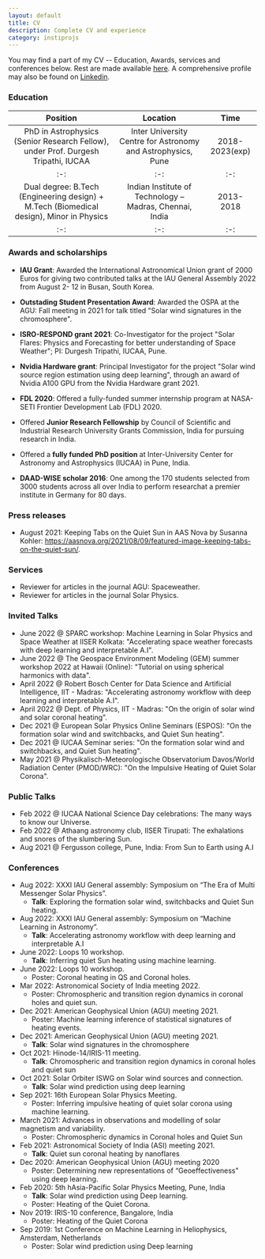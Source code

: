 ```yaml
---
layout: default
title: CV
description: Complete CV and experience
category: instiprojs
---
```


You may find a part of my CV -- Education, Awards, services and conferences below. Rest are made available [here]({{site.url}}/assets/CV_VishalUpendran.pdf). A comprehensive profile may also be found on [Linkedin](https://www.linkedin.com/in/vishal-upendran1995).


### Education

|Position|Location|Time|
|:-:|:-:|:-:|
|PhD in Astrophysics (Senior Research Fellow), under Prof. Durgesh Tripathi, IUCAA|Inter University Centre for Astronomy and Astrophysics, Pune|2018-2023(exp)|
|:-:|:-:|:-:|
|Dual degree: B.Tech (Engineering design) + M.Tech (Biomedical design), Minor in Physics|Indian Institute of Technology – Madras, Chennai, India| 2013-2018|
|:-:|:-:|:-:|

### Awards and scholarships

- **IAU Grant**: Awarded the International Astronomical Union grant of 2000 Euros for giving two contributed talks at the IAU General Assembly 2022 from August 2- 12 in Busan, South Korea.

- **Outstading Student Presentation Award**: Awarded the OSPA at the AGU: Fall meeting in 2021 for talk titled "Solar wind signatures in the chromosphere". 

- **ISRO-RESPOND grant 2021**: Co-Investigator for the project "Solar Flares: Physics and Forecasting for better understanding of Space Weather"; PI: Durgesh Tripathi, IUCAA, Pune.

- **Nvidia Hardware grant**: Principal Investigator for the project "Solar wind source region estimation using deep learning", through an award of Nvidia A100 GPU from the Nvidia Hardware grant 2021.

- **FDL 2020**: Offered a fully-funded summer internship program at NASA-SETI Frontier Development Lab (FDL) 2020.

- Offered **Junior Research Fellowship** by Council of Scientific and Industrial Research University Grants Commission, India for pursuing research in India.

- Offered a **fully funded PhD position** at Inter-University Center for Astronomy and Astrophysics (IUCAA) in Pune, India.

- **DAAD-WISE scholar 2016**: One among the 170 students selected from 3000 students across all over India to perform researchat a premier institute in Germany for 80 days.

### Press releases
- August 2021: Keeping Tabs on the Quiet Sun in AAS Nova by Susanna Kohler: https://aasnova.org/2021/08/09/featured-image-keeping-tabs-on-the-quiet-sun/. 

### Services
- Reviewer for articles in the journal AGU: Spaceweather.
- Reviewer for articles in the journal Solar Physics.

### Invited Talks
- June 2022 @ SPARC workshop: Machine Learning in Solar Physics and Space Weather at IISER Kolkata: "Accelerating space weather forecasts with deep learning and interpretable A.I".
- June 2022 @ The Geospace Environment Modeling (GEM) summer workshop 2022 at Hawaii (Online): "Tutorial on using spherical harmonics with data".
- April 2022 @ Robert Bosch Center for Data Science and Artificial Intelligence, IIT - Madras: "Accelerating astronomy workflow with deep learning and interpretable A.I".
- April 2022 @ Dept. of Physics, IIT - Madras: "On the origin of solar wind and solar coronal heating".
-  Dec 2021 @ European Solar Physics Online Seminars (ESPOS): "On the formation solar wind and switchbacks, and Quiet Sun heating".
-  Dec 2021 @ IUCAA Seminar series: "On the formation solar wind and switchbacks, and Quiet Sun heating".
-  May 2021 @ Physikalisch-Meteorologische Observatorium Davos/World Radiation Center (PMOD/WRC): "On the Impulsive Heating of Quiet Solar Corona".

### Public Talks
-  Feb 2022 @ IUCAA National Science Day celebrations: The many ways to know our Universe.
-  Feb 2022 @ Athaang astronomy club, IISER Tirupati: The exhalations and snores of the slumbering Sun.
-  Aug 2021 @ Fergusson college, Pune, India: From Sun to Earth using A.I

### Conferences
- Aug 2022: XXXI IAU General assembly: Symposium on “The Era of Multi Messenger Solar Physics”.
    - **Talk**: Exploring the formation solar wind, switchbacks and Quiet Sun heating.
- Aug 2022: XXXI IAU General assembly: Symposium on “Machine Learning in Astronomy”.
    - **Talk**: Accelerating astronomy workflow with deep learning and interpretable A.I
- June 2022: Loops 10 workshop.
    - **Talk**: Inferring quiet Sun heating using machine learning.
- June 2022: Loops 10 workshop.
    - Poster: Coronal heating in QS and Coronal holes.
- Mar 2022: Astronomical Society of India meeting 2022.
    - Poster: Chromospheric and transition region dynamics in coronal holes and quiet sun.
- Dec 2021: American Geophysical Union (AGU) meeting 2021.
    - Poster: Machine learning inference of statistical signatures of heating events.
- Dec 2021: American Geophysical Union (AGU) meeting 2021.
    - **Talk**: Solar wind signatures in the chromosphere
- Oct 2021: Hinode-14/IRIS-11 meeting.
    - **Talk**: Chromospheric and transition region dynamics in coronal holes and quiet sun
- Oct 2021: Solar Orbiter ISWG on Solar wind sources and connection.
    - **Talk**: Solar wind prediction using deep learning
- Sep 2021: 16th European Solar Physics Meeting.
    - Poster: Inferring impulsive heating of quiet solar corona using machine learning.
- March 2021: Advances in observations and modelling of solar magnetism and variability.
    - Poster: Chromospheric dynamics in Coronal holes and Quiet Sun
- Feb 2021: Astronomical Society of India (ASI) meeting 2021.
    - **Talk**: Quiet sun coronal heating by nanoflares
- Dec 2020: American Geophysical Union (AGU) meeting 2020
    - Poster: Determining new representations of “Geoeffectiveness" using deep learning.
- Feb 2020: 5th hAsia-Pacific Solar Physics Meeting, Pune, India
    - **Talk**: Solar wind prediction using Deep learning.
    - Poster: Heating of the Quiet Corona.
- Nov 2019: IRIS-10 conference, Bangalore, India
    - Poster: Heating of the Quiet Corona
- Sep 2019: 1st Conference on Machine Learning in Heliophysics, Amsterdam, Netherlands
    - Poster: Solar wind prediction using Deep learning 